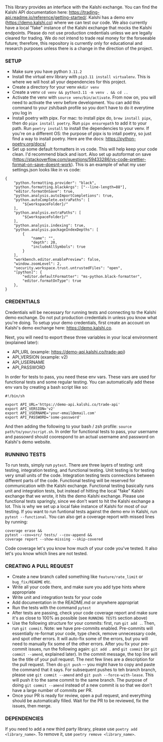This library provides an interface with the Kalshi exchange. You can find the Kalshi API
documentation here: https://trading-api.readme.io/reference/getting-started/.
Kalshi has a demo env (https://demo.kalshi.co) where we can test our code.
We also currently have a local "fake" instance of the Kalshi exchange that mocks the Kalshi
endpoints. Please do not use production credentials unless we are legally cleared for trading.
We do not intend to trade real money for the forseeable future; therefore, this repository
is currently only for educational and research purposes unless there is a change in the
direction of the project.

### SETUP

- Make sure you have python `3.11.2`
- Install the virtual env library with `pip3.11 install virtualenv`. This is where we will host all your dependencies for this project.
- Create a directory for your venv `mkdir venv`
- Create a venv `cd venv && python3.11 -m venv . && cd ..`
- Activate the venv with `source venv/bin/activate`. From now on, you will need to activate the venv before development. You can add this command to your zsh/bash profile so you don't have to do it everytime you log in
- Install poetry with pipx. For mac: to install pipx do, `brew install pipx`, then do `pipx install poetry`. Run `pipx ensurepath` to add it to your path. Run `poetry install` to install the dependencies to your venv. If you're on a different OS: the purpose of pipx is to intall poetry, so just find a way to install poetry. Here are the docs: https://python-poetry.org/docs/
- Set up some default formatters in vs code. This will help keep your code clean. I'd recommend black and isort. Also set up autoformat on save (https://stackoverflow.com/questions/59433286/vs-code-prettier-format-on-save-doesnt-work). This is an example of what my user settings.json looks like in vs code:

```
{
    "python.formatting.provider": "black",
    "python.formatting.blackArgs": ["--line-length=88"],
    "editor.formatOnSave": true,
    "python.analysis.autoImportCompletions": true,
    "python.autoComplete.extraPaths": [
        "${workspaceFolder}/"
    ],
    "python.analysis.extraPaths": [
        "${workspaceFolder}/"
    ],
    "python.analysis.indexing": true,
    "python.analysis.packageIndexDepths": [
        {
            "name": "",
            "depth": 20,
            "includeAllSymbols": true
        }
    ],
    "workbench.editor.enablePreview": false,
    "window.zoomLevel": 2,
    "security.workspace.trust.untrustedFiles": "open",
    "[python]": {
        "editor.defaultFormatter": "ms-python.black-formatter",
        "editor.formatOnType": true
    },
}
```

### CREDENTIALS

Credentials will be necessary for running tests and connecting to the Kalshi demo exchange.
Do not put production credentials in unless you know what you're doing.
To setup your demo credentials, first create an account on Kalshi's demo exchange here:
https://demo.kalshi.co.

Next, you will need to export these three variables in your local environment (explained later):

- API_URL (example: https://demo-api.kalshi.co/trade-api)
- API_VERSION (example: v2)
- API_USERNAME
- API_PASSWORD

In order for tests to pass, you need these env vars. These vars are used for functional
tests and some regular testing. You can automatically add these env vars
by creating a bash script like so:

```
#!/bin/sh

export API_URL='https://demo-api.kalshi.co/trade-api'
export API_VERSION='v2'
export API_USERNAME='your-email@email.com'
export API_PASSWORD='some-password'
```

And then adding the following to your bash / zsh profile: `source path/to/your/script.sh`.
In order for functional tests to pass, your username and passowrd should coorespond to
an actual username and password on Kalshi's demo website.

### RUNNING TESTS

To run tests, simply run `pytest`. There are three layers of testing: unit testing, integration testing,
and functional testing. Unit testing is for testing very small units of the code. Integration testing tests
connections between different parts of the code. Functional testing will be reserved for communication with
the Kalshi exchange. Functional testing basically runs unit and integration tests, but instead of hitting
the local "fake" Kalshi exchange that we wrote, it hits the demo Kalshi exchange. Please use functional tests
sparingly, since we don't want to hit the Kalshi exchange a lot. This is why we set up a local fake instance
of Kalshi for most of our testing. If you want to run funtional tests against the demo env in Kalshi,
run `pytest --functional`. You can also get a coverage report with missed lines by running:

```
coverage erase &&
pytest --cov=src/ tests/ --cov-append &&
coverage report --show-missing --skip-covered
```

Code coverage let's you know how much of your code you've tested. It also let's you know which lines are not tested.

### CREATING A PULL REQUEST

- Create a new branch called something like `feature/rate_limit` or `bug_fix/README` etc.
- Write all your code there, and make sure you add type hints where appropriate
- Write unit and integration tests for your code
- Add documentation in the README.md or anywhere appropriat
- Run the tests with the command `pytest`
- After tests are passing, check your code coverage report and make sure it's as close to 100% as possible (see `RUNNING TESTS` section above)
- Use the following structure for your commits: first, run `git add .`. Then, run `git commit`. Note: we have pre-commits enabled. Pre-commits
  will essentially re-format your code, type check, remove unnecessary code, and spot other errors. It will auto-fix some of the errors, but you
  will need to manually fix some of the other errors. After you fix your pre-commit issues, run the following again: `git add .` and `git commit`
  (or `git commit --amend`, explained later). In the commit message, the top line will be the title of your pull request. The next few lines
  are a description for the pull request. Then do `git push` -- you might have to copy and paste the command that it says. For subsequent
  pushes to teh branch branch, please use `git commit --amend` and `git push --force-with-lease`. This will push it to the same commit to the same branch.
  The purpose of doing `git commit --amend` instead of a new commit is so that we don't have a large number of commits per PR.
- Once your PR is ready for review, open a pull request, and everything should be automatically filled. Wait for the PR to be reviewed, fix the issues, then merge.

### DEPENDENCIES

If you need to add a new third party library, please use `poetry add <library_name>`. To remove it, use `poetry remove <library_name>`.
